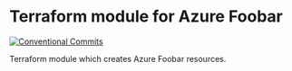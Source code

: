 # Terraform module for Azure Foobar

[![Conventional Commits](https://img.shields.io/badge/Conventional%20Commits-1.0.0-yellow.svg)](https://conventionalcommits.org)

Terraform module which creates Azure Foobar resources.
